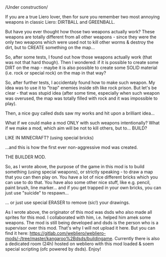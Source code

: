 /Under construction/

If you are a true Liero lover, then for sure you remember two most annoying weapons in classic Liero: DIRTBALL and GREENBALL.

But have you ever thought how those two weapons actually work? These weapons are totally different from all other weapons - since they were the only two weapons which were used not to kill other worms & destroy the dirt, but to CREATE something on the map...

So, after some tests, I found out how those weapons actually work (that was not that hard though). Then I wondered: if it is possible to create some DIRT on the map - maybe it is also possible to create some SOLID material (i.e. rock or special rock) on the map in that way?

So, after further tests, I accidentaly found how to make such weapon. My idea was to use it to "trap" enemies inside sth like rock prison. But let's be clear - that was stupid idea (after some time, especially when such weapon was overused, the map was totally filled with rock and it was impossible to play).

Then, a nice guy called dsds saw my works and hit upon a brilliant idea...

What if we could make a mod ONLY with such weapons intentionally? What if we make a mod, which aim will be not to kill others, but to... BUILD?

LIKE IN MINECRAFT? (using special bricks)

...and this is how the first ever non-aggressive mod was created.

THE BUILDER MOD.

So, as I wrote above, the purpose of the game in this mod is to build something (using special weapons), or strictly speaking - to draw a map that you can then play on. You have a lot of nice different bricks which you can use to do that. You have also some other nice stuff, like e.g. pencil, paint brush, line marker... and if you get trapped in your own bricks, you can just use "suicide" to respawn...

... or just use special ERASER to remove (sic!) your drawings.

As I wrote above, the originator of this mod was dsds who also made all sprites for this mod. I collaborated with him, i.e. helped him amek some weapons. The mod is still being developed and dsds is the person who is a supervisor over this mod. That's why I will not upload it here. But you can find it here: https://gitlab.com/webliero/webliero-mods/-/tree/master/kangaroo%2Bdsds/buildingame. Currently there is also a dedicated room (24h) hosted on webliero with this mod loaded & soem special scripting (ofc powered by dsds). Enjoy!
